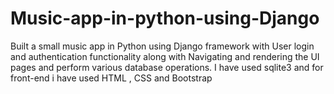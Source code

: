 # Music-app-in-python-using-Django
Built a small music app in Python using Django framework with User login and authentication functionality along with Navigating and rendering the UI pages and perform various database operations. I have used sqlite3 and for front-end i have used HTML , CSS and Bootstrap
